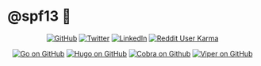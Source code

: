 # @spf13 👋

<p align="center">
  <a href="https://github.com/spf13"><img src="https://img.shields.io/github/followers/spf13.svg?label=GitHub&style=social" alt="GitHub"></a>
  <a href="https://twitter.com/spf13"><img src="https://img.shields.io/twitter/follow/spf13?label=Twitter&style=social" alt="Twitter"></a>
  <a href="https://www.linkedin.com/in/stevefrancia"><img src="https://img.shields.io/badge/LinkedIn--_.svg?style=social&logo=linkedin" alt="LinkedIn"></a>
  <a href="https://reddit.com/u/spf13"><img alt="Reddit User Karma" src="https://img.shields.io/reddit/user-karma/link/spf13?style=social"></a>
</p>
<p align="center">
  <a href="https://github.com/golang/go"><img src="https://img.shields.io/github/stars/golang/go.svg?label=Go&style=social" alt="Go on GitHub"></a>
  <a href="https://github.com/gohugoio/hugo"><img src="https://img.shields.io/github/stars/gohugoio/hugo.svg?label=Hugo&style=social" alt="Hugo on GitHub"></a>
  <a href="https://github.com/spf13/cobra"><img src="https://img.shields.io/github/stars/spf13/cobra.svg?label=Cobra&style=social" alt="Cobra on Github"></a>
  <a href="https://github.com/spf13/viper"><img src="https://img.shields.io/github/stars/spf13/viper.svg?label=Viper&style=social" alt="Viper on GitHub"></a>
</p>

<!--
**spf13/spf13** is a ✨ _special_ ✨ repository because its `README.md` (this file) appears on your GitHub profile.

Here are some ideas to get you started:

- 🔭 I’m currently working on ...
- 🌱 I’m currently learning ...
- 👯 I’m looking to collaborate on ...
- 🤔 I’m looking for help with ...
- 💬 Ask me about ...
- 📫 How to reach me: ...
- 😄 Pronouns: ...
- ⚡ Fun fact: ...
-->

